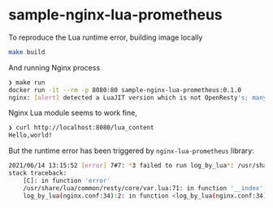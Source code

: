 # sample-nginx-lua-prometheus

To reproduce the Lua runtime error, building image locally

```bash
make build
```

And running Nginx process

```bash
❯ make run
docker run -it --rm -p 8080:80 sample-nginx-lua-prometheus:0.1.0
nginx: [alert] detected a LuaJIT version which is not OpenResty's; many optimizations will be disabled and performance will be compromised (see https://github.com/openresty/luajit2 for OpenResty's LuaJIT or, even better, consider using the OpenResty releases from https://openresty.org/en/download.html)
```

Nginx Lua module seems to work fine,

```bash
❯ curl http://localhost:8080/lua_content
Hello,world!
```

But the runtime error has been triggered by `nginx-lua-prometheus` library:

```bash
2021/06/14 13:15:52 [error] 7#7: *3 failed to run log_by_lua*: /usr/share/lua/common/resty/core/var.lua:71: no request found
stack traceback:
	[C]: in function 'error'
	/usr/share/lua/common/resty/core/var.lua:71: in function '__index'
	log_by_lua(nginx.conf:34):2: in function <log_by_lua(nginx.conf:34):1> while logging request, client: 172.17.0.1, server: _, request: "GET /lua_content HTTP/1.1", host: "localhost:8080"
```
